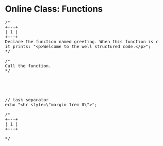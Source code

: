 # Online Class: Functions

<pre>
/*
+---+
| 1 |
+---+
Declare the function named greeting. When this function is called,
it prints: "&lt;p&gt;Welcome to the well structured code.&lt;/p&gt;";
*/

/*
Call the function.
*/





// task separator
echo "&lt;hr style=\"margin 1rem 0\"&gt;";

/*
+---+
| 1 |
+---+

*/
</pre>
